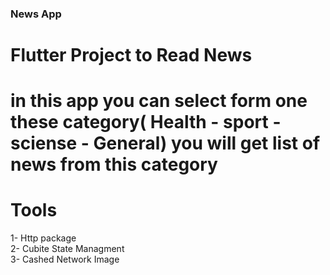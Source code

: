 ### News App

# Flutter Project to Read News
# in this app you can select form one these category( Health - sport - sciense - General) you will get list of news from this category 

# Tools 
1- Http package <br> 
2- Cubite State Managment <br>
3- Cashed Network Image <br>

